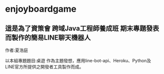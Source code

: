 # enjoyboardgame
<h2>這是為了資策會 跨域Java工程師養成班 期末專題發表而製作的簡易LINE聊天機器人</h2>
<p>作者:夏浩庭</p>
<p>以本組專題題目:桌遊 作為主題發想，應用line-bot-api、Heroku、Python及LINE官方所提供之開發者工具製作而成。</p>
